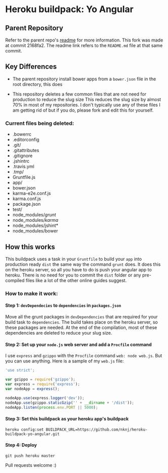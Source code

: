 # Heroku buildpack: Yo Angular

## Parent Repository
Refer to the parent repo's [readme](https://github.com/mbuchetics/heroku-buildpack-nodejs-grunt/blob/2168fa2da5e7c8adf4ef60922afc2b0199f404de/README.md) for more information. This fork was made at commit 2168fa2. The readme link refers to the `README.md` file at that same commit.

## Key Differences
- The parent repository install bower apps from a `bower.json` file in the root directory, this does

- This repository deletes a few common files that are not need for production to reduce the slug size
This reduces the slug size by almost 70% in most of my repositories. I don't typically use any of these files I am getting rid of but if you do, please fork and edit this for yourself.

### Current files being deleted:
- .bowerrc
- .editorconfig
- .git/
- .gitattributes
- .gitignore
- .jshintrc
- .travis.yml
- .tmp/
- Gruntfile.js
- app/
- bower.json
- karma-e2e.conf.js
- karma.conf.js
- package.json
- test/
- node_modules/*grunt*
- node_modules/*karma*
- node_modules/jshint*
- node_modules/bower

## How this works
This buildpack uses a task in your `Gruntfile` to build your `app` into production ready `dist` the same way the command `grunt` does. It does this on the heroku server, so all you have to do is push your angular app to heroku. There is no need for you to commit the `dist` folder or any pre-compiled files like a lot of the other online guides suggest.

### How to make it work:

#### Step 1: `devDependecies` to `dependencies` in `packages.json`
Move all the grunt packages in `devDependencies` that are required for your build task to `dependencies`. The build takes place on the heroku server, so these packages are needed. At the end of the compilation, most of these dependencies are deleted to reduce your slug size.

#### Step 2: Set up your `node.js` web server and add a `Procfile` command
I use `express` and `gzippo` with the `Procfile` command `web: node web.js`. But you can use anything. Here is a sample of my `web.js` file:

```js
'use strict';

var gzippo = require('gzippo');
var express = require('express');
var nodeApp = express();

nodeApp.use(express.logger('dev'));
nodeApp.use(gzippo.staticGzip('' + __dirname + '/dist'));
nodeApp.listen(process.env.PORT || 5000);
```

#### Step 3: Set this buildpack as your heroku app's buildpack
```
heroku config:set BUILDPACK_URL=https://github.com/nknj/heroku-buildpack-yo-angular.git
```

#### Step 4: Deploy
```
git push heroku master
```

Pull requests welcome :)
